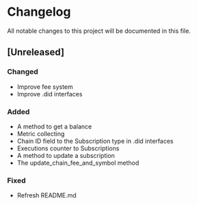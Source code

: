 # Changelog
All notable changes to this project will be documented in this file.

## [Unreleased]

### Changed
- Improve fee system
- Improve .did interfaces

### Added
- A method to get a balance
- Metric collecting
- Chain ID field to the Subscription type in .did interfaces
- Executions counter to Subscriptions
- A method to update a subscription
- The update_chain_fee_and_symbol method

### Fixed
- Refresh README.md
